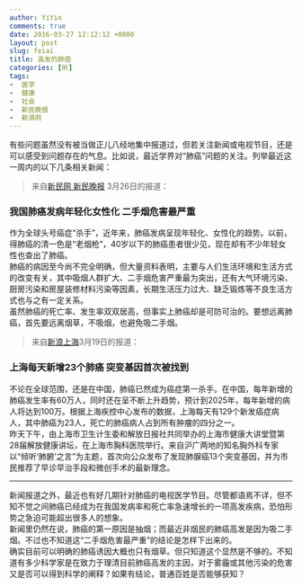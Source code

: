 ```yaml
---
author: YiYin
comments: true
date: 2016-03-27 12:12:12 +0800
layout: post
slug: feiai
title: 高发的肺癌
categories: [听]
tags:
-  医学
-  健康
-  社会
-  新民晚报
-  新浪网
---
```

<div class="readreview">
有些问题虽然没有被当做正儿八经地集中报道过，但若关注新闻或电视节目，还是可以感受到问题存在的气息。比如说，最近学界对“肺癌”问题的关注。列举最近这一周内的以下几条相关新闻：
</div>

<div class="quote"> <blockquote>
    	来自<a href="http://shanghai.xinmin.cn/msrx/2016/03/26/29731155.html">新民网 新民晚报</a> 3月26日的报道：
    </blockquote>
</div>

### 我国肺癌发病年轻化女性化 二手烟危害最严重

作为全球头号癌症“杀手”，近年来，肺癌发病呈现年轻化、女性化的趋势。以前，得肺癌的清一色是“老烟枪”，40岁以下的肺癌患者很少见，现在却有不少年轻女性也查出了肺癌。   
肺癌的病因至今尚不完全明确，但大量资料表明，主要与人们生活环境和生活方式的改变有关，其中吸烟人群扩大、二手烟危害严重最为突出，还有大气环境污染、厨房污染和房屋装修材料污染等因素，长期生活压力过大、缺乏锻炼等不良生活方式也与之有一定关系。   
虽然肺癌的死亡率、发生率双双居高，但事实上肺癌却是可防可治的。要想远离肺癌，首先要远离烟草，不吸烟，也避免吸二手烟。

<div class="quote"> <blockquote>
    	来自<a href="http://sh.sina.com.cn/news/k/2016-03-19/detail-ifxqnskh0984412.shtml?from=sh_ydph">新浪上海</a>3月19日的报道：
    </blockquote>
</div>

### 上海每天新增23个肺癌 突变基因首次被找到

不论在全球范围，还是在中国，肺癌已然成为癌症第一杀手。在中国，每年新增的肺癌发生率有60万人，同时还在呈不断上升趋势，预计到2025年，每年新增的病人将达到100万。根据上海疾控中心发布的数据，上海每天有129个新发癌症病人，其中肺癌为23人，死亡的肺癌病人占到所有肿瘤的四分之一。     
昨天下午，由上海市卫生计生委和解放日报社共同举办的上海市健康大讲堂暨第28届解放健康讲坛，在上海市胸科医院举行。来自沪广两地的知名胸外科专家以“倾听‘肺腑’之言”为主题，首次向公众发布了发现肺腺癌13个突变基因，并为市民推荐了早诊早治手段和微创手术的最新理念。

<hr/>
<div class="commentsonquote">
<div class="yiyin">
新闻报道之外，最近也有好几期针对肺癌的电视医学节目。尽管都语焉不详，但不知不觉之间肺癌已经成为在我国发病率和死亡率急速增长的一项高发疾病，恐怕形势之急迫可能超出很多人的想象。<br/>   
新闻里仍然在说，肺癌的第一原因是抽烟；而最近非烟民的肺癌高发是因为吸二手烟。不过也不知道这“二手烟危害最严重”的结论是怎样下出来的。<br/>
确实目前可以明确的肺癌诱因大概也只有烟草。但只知道这个显然是不够的。不知道有多少科学家是在致力于理清目前肺癌高发的主因，对于雾霾或其他污染的危害又是否可以得到科学的阐释？如果有结论，普通百姓是否能够获知？
</div>
</div>

